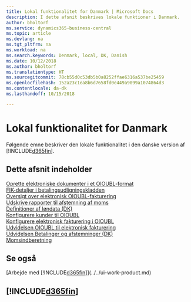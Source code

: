 ```yaml
---
title: Lokal funktionalitet for Danmark | Microsoft Docs
description: I dette afsnit beskrives lokale funktioner i Danmark.
author: bholtorf
ms.service: dynamics365-business-central
ms.topic: article
ms.devlang: na
ms.tgt_pltfrm: na
ms.workload: na
ms.search.keywords: Denmark, local, DK, Danish
ms.date: 10/12/2018
ms.author: bholtorf
ms.translationtype: HT
ms.sourcegitcommit: 78cb55d0c53db5b0a8252ffae6316a537be25459
ms.openlocfilehash: 152a23c1ea8b6d7658fd0e449a9099a1074864d3
ms.contentlocale: da-dk
ms.lasthandoff: 10/15/2018

---
```

# <a name="denmark-local-functionality"></a>Lokal funktionalitet for Danmark
Følgende emne beskriver den lokale funktionalitet i den danske version af [!INCLUDE[d365fin](../../includes/d365fin_md.md)].  

## <a name="in-this-section"></a>Dette afsnit indeholder  
[Oprette elektroniske dokumenter i et OIOUBL-format](how-to-create-electronic-documents-by-using-oioubl.md)  
[FIK-detaljer i betalingsudligningskladden](fik-details-in-the-payment-reconciliation-journal.md)  
[Oversigt over elektronisk OIOUBL-fakturering](oioubl-electronic-invoicing-overview.md)  
[Udskrive rapporter til afstemning af moms](how-to-print-vat-reconciliation-reports.md)  
[Definitioner af løndata (DK)](ui-extensions-payroll-data-definitions-dk.md)  
[Konfigurere kunder til OIOUBL](how-to-set-up-customers-for-oioubl.md)  
[Konfigurere elektronisk fakturering i OIOUBL](how-to-set-up-oioubl.md)  
[Udvidelsen OIOUBL til elektronisk fakturering](ui-extensions-oioubl.md)  
[Udvidelsen Betalinger og afstemninger (DK)](../../ui-extensions-payments-reconciliation-formats-dk.md)  
[Momsindberetning](vat-vies-reporting.md)  

## <a name="see-also"></a>Se også
[Arbejde med [!INCLUDE[d365fin](../../includes/d365fin_md.md)]](../../ui-work-product.md)   

## [!INCLUDE[d365fin](../../includes/free_trial_md.md)]  

